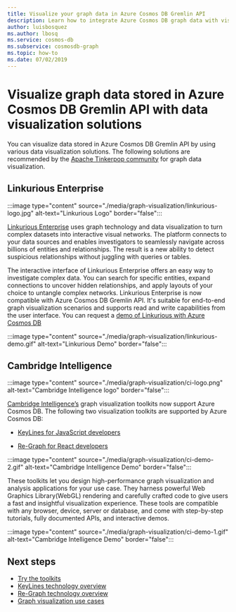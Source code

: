 ```yaml
---
title: Visualize your graph data in Azure Cosmos DB Gremlin API
description: Learn how to integrate Azure Cosmos DB graph data with visualization solutions (Linkurious Enterprise, Cambridge Intelligence).
author: luisbosquez
ms.author: lbosq
ms.service: cosmos-db
ms.subservice: cosmosdb-graph
ms.topic: how-to
ms.date: 07/02/2019
---
```


# Visualize graph data stored in Azure Cosmos DB Gremlin API with data visualization solutions

You can visualize data stored in Azure Cosmos DB Gremlin API by using various data visualization solutions. The following solutions are recommended by the [Apache Tinkerpop community](https://tinkerpop.apache.org/#poweredby) for graph data visualization.

## Linkurious Enterprise

:::image type="content" source="./media/graph-visualization/linkurious-logo.jpg" alt-text="Linkurious Logo" border="false":::

[Linkurious Enterprise](https://linkurio.us/product/) uses graph technology and data visualization to turn complex datasets into interactive visual networks. The platform connects to your data sources and enables investigators to seamlessly navigate across billions of entities and relationships. The result is a new ability to detect suspicious relationships without juggling with queries or tables.

The interactive interface of Linkurious Enterprise offers an easy way to investigate complex data. You can search for specific entities, expand connections to uncover hidden relationships, and apply layouts of your choice to untangle complex networks. Linkurious Enterprise is now compatible with Azure Cosmos DB Gremlin API. It's suitable for end-to-end graph visualization scenarios and supports read and write capabilities from the user interface. You can request a [demo of Linkurious with Azure Cosmos DB](https://linkurio.us/contact/)

:::image type="content" source="./media/graph-visualization/linkurious-demo.gif" alt-text="Linkurious Demo" border="false":::

## Cambridge Intelligence

:::image type="content" source="./media/graph-visualization/ci-logo.png" alt-text="Cambridge Intelligence logo" border="false":::

[Cambridge Intelligence’s](https://cambridge-intelligence.com/products/) graph visualization toolkits now support Azure Cosmos DB. The following two visualization toolkits are supported by Azure Cosmos DB:

- [KeyLines for JavaScript developers](https://cambridge-intelligence.com/keylines/)

- [Re-Graph for React developers](https://cambridge-intelligence.com/regraph/)

:::image type="content" source="./media/graph-visualization/ci-demo-2.gif" alt-text="Cambridge Intelligence Demo" border="false":::

These toolkits let you design high-performance graph visualization and analysis applications for your use case. They harness powerful Web Graphics Library(WebGL) rendering and carefully crafted code to give users a fast and insightful visualization experience. These tools are compatible with any browser, device, server or database, and come with step-by-step tutorials, fully documented APIs, and interactive demos.

:::image type="content" source="./media/graph-visualization/ci-demo-1.gif" alt-text="Cambridge Intelligence Demo" border="false":::


## Next steps
 
- [Try the toolkits](https://cambridge-intelligence.com/try/)
- [KeyLines technology overview](https://cambridge-intelligence.com/keylines/technology/)
- [Re-Graph technology overview](https://cambridge-intelligence.com/regraph/technology/)
- [Graph visualization use cases](https://cambridge-intelligence.com/use-cases/)
